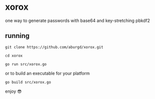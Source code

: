 # xorox
one way to generate passwords with base64 and key-stretching pbkdf2

## running
`git clone https://github.com/aburgd/xorox.git`

`cd xorox`

`go run src/xorox.go`

or to build an executable for your platform

`go build src/xorox.go`

enjoy :sunglasses:
